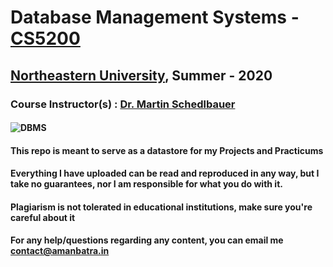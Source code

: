 # Database Management Systems - [CS5200](https://wl11gp.neu.edu/udcprod8/bwckctlg.p_disp_course_detail?cat_term_in=202010&subj_code_in=CS&crse_numb_in=5200 "CS5200")<br>
## [Northeastern University](https://northeastern.edu "Northeastern University"), Summer - 2020
### Course Instructor(s) : [Dr. Martin Schedlbauer](https://www.khoury.northeastern.edu/people/martin-schedlbauer/ "Dr. Martin Schedlbauer") 
#### ![DBMS]("https://amanbatra.in/static/img3/dbms.png")
#### This repo is meant to serve as a datastore for my Projects and Practicums
#### Everything I have uploaded can be read and reproduced in any way, but I take no guarantees, nor I am responsible for what you do with it.
#### Plagiarism is not tolerated in educational institutions, make sure you're careful about it

#### For any help/questions regarding any content, you can email me contact@amanbatra.in
